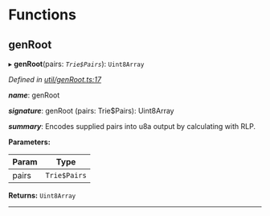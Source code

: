 

# Functions

<a id="genroot"></a>

##  genRoot

▸ **genRoot**(pairs: *`Trie$Pairs`*): `Uint8Array`

*Defined in [util/genRoot.ts:17](https://github.com/polkadot-js/common/blob/40f3ceb/packages/trie-hash/src/util/genRoot.ts#L17)*

*__name__*: genRoot

*__signature__*: genRoot (pairs: Trie$Pairs): Uint8Array

*__summary__*: Encodes supplied pairs into u8a output by calculating with RLP.

**Parameters:**

| Param | Type |
| ------ | ------ |
| pairs | `Trie$Pairs` |

**Returns:** `Uint8Array`

___

